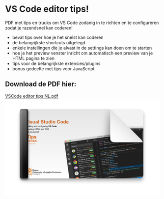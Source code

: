 # VS Code editor tips!

PDF met tips en truuks om VS Code zodanig in te richten en te configureren zodat je razendsnel kan coderen!

- bevat tips over hoe je het snelst kan coderen
- de belangrijkste shortcuts uitgelegd
- enkele instellingen die je alvast in de settings kan doen om te starten
- hoe je het preview venster inricht om automatisch een preview van je HTML pagina te zien
- tips voor de belangrijkste extensies/plugins
- bonus gedeelte met tips voor JavaScript

## Download de PDF hier:

[VSCode editor tips NL.pdf](https://cmd-groningen.github.io/vs-code-editor-tips/vscode-editor-tips-nl.pdf)
<a href ="https://cmd-groningen.github.io/vs-code-editor-tips/vscode-editor-tips-nl.pdf"><img src="thumbnail.png" alt="overview" style="max-width:100%;">
</a>
